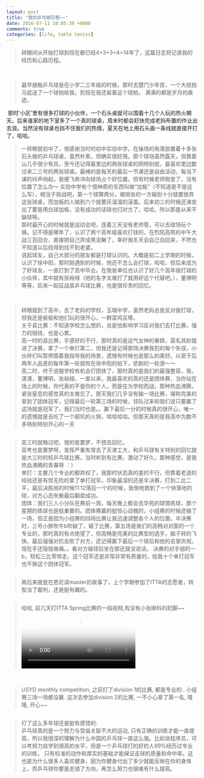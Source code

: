```yaml
---
layout: post
title: "我的乒乓球历程~~"
date: 2016-07-11 10:05:39 +0800
comments: true
categories: [life, table teniss]
---
```



> 转眼间从开始打球到现在都已经4+3+3+4=14年了，这篇日志将记录我的经历和心路历程。      

<!--more-->
<br>   

> 最早接触乒乓球是在小学二三年级的时候，那时去楚门少年宫，一个大叔拍马屁送了一个球拍给我，到现在我还留着这个球拍， 满满的都是岁月的痕迹。   
<img style="max-height:400px" class="lazy" data-original="/images/blog/160718_tt/340.JPG">     
那时'小区'里有很多打球的小伙伴，一个石头桌就可以围着十几个人玩的热火朝天。后来谁家的地下室多了一个真的球桌，周末时都会赶快完成老妈布置的作业出去浪。当然没有球桌也挡不住我们的热情，夏天在地上用石头画一条线就直接开打了，哈哈。   
<br>

> 一转眼就初中了，很感谢当时的初中实验中学。在操场的角落放置着十多张石头做的乒乓球桌，虽然朴素，但确实很好用。那个球场虽然露天，但靠着山几乎很少有风，至今还记得最里边的两张球桌的网特别低，最喜欢里边数过来二三号的两张球桌。最棒的是每天的最后一节课还是自由活动，每当下课的铃声响起，我便飞奔冲向球场占个好位置。但有时候老师拖堂了，没有位置了怎么办～ 实验中学有个很神奇的东西叫做“加板”（不知道是不是这么写），相当于挑战吧，第一个球算两分，被挑张的一方输到十分就要放弃这张球桌，而加板的人输到六个就要灰溜溜的滚蛋。后来初三的时候还演变出了要是用白球加板，没有成功的话球也归对方了，哈哈，所以那是从来不缺球呀。   
那时最开心的时候就是运动会吧，连着三天没有老师管，可以去球场玩个够。记不得是哪年了，认识了两个高年级喜欢打球的，在烈阳高照的中午大战三百回合，直接把自己弄成黑泥鳅了，幸好我冬天会自己白回来，不然也不知道以后找得到找不到老婆。    
说起球友，自己大部分的朋友都是打球认识的。大概是初二上学期的时候，认识了徐中阳，那时刚遇到的时候，他还不怎么会打球，哈哈，但后来成为了好球友，一直打到了高中毕业。在我爸单位也认识了好几个高年级打球的小伙伴，其中就有张裕禄（他的名字太难打了就用好这个代替吧。），董博明等等，后来一起征战县乒乓球比赛，也是很珍贵的回忆。      
<br>

> 转眼就到了高中，去了老妈的学校，玉城中学，虽然老妈总是反对我打球，但我还是偷偷和他们玩的很开心，一群菜鸡互啄。     
关于县比赛：不知道学校怎么想的，总是怕影响学习反对我们去打比赛，强力的阻挠，也是心累。     
高一时的县比赛，手感好的不行，那时真的是运气女神的眷顾，莫名其妙就进了决赛，拿了一个单打第二，但我还是记得那场决赛我犯的每个失误，小伙伴们叫暂停围着我指导我的场景，遗憾有时候也是那么的美好。以至于后两年人品差的每年第一轮就败在徐中阳的拍下，悲剧的一轮游～～      
高二时，终于说服学校有机会打团体了，那时真的是我们的最强整容，我，潇潇，董博明，张裕禄。一直以来，我最喜欢的真的还是团体赛，当你站在场上的时候，你代表的不是你的个人，而是在为学校而战，那种热血沸腾，紧张窒息的感觉真的太难忘了。那天我们几乎没有输一场比赛，堪称完美的拿到了团体冠军，记得最后一轮第三场的时候，领队过来和我们说只要赢了这场就是冠军了，我们当时也是。。赢下最后一分的时候真的很开心，唯一的遗憾就是去吃了一个超坑的火锅，哈哈哈哈。但那天真的是我高中为数不多特别特别开心的一天          
<img style="max-height:400px" class="lazy" data-original="/images/blog/160718_tt/highschool.JPG">       
<br>


> 高三时就略过吧，很的是噩梦，不想去回忆。     
高考也是噩梦呀，发挥严重失常去了天津工大，和乒乓球有关特别的回忆就是大三时的校乒乓球比赛，当时听到有比赛，激动了好久，那种感觉，是我热血沸腾的青春呀 ：）     
单打：主要几个专业的都弃权了，我那时状态真的差的不行，但靠着老道的经验还是有惊无险的拿了单打冠军。印象最深的还是半决赛，打到二比二平，最后决胜局的时候11:12落后一个的时候，我倒地救到了一个快落地的球，对方心态失衡最后翻盘成功。     
团体：我们三人小分队在赛前一周，每天晚上都会去华苑的球馆练球，那个星期的练球也是挺重要的。团体赛赢的挺惊心动魄的，小组赛的时候还输了一场，但正是因为小组赛的四场比赛让我迅速调整各个人的位置。半决赛时，三号小胖吹牛b吹破了，输了比赛，第五场是我们的高畅对对面的一个专业的，那时真的有点绝望了，但高畅是完美的比赛型的选手，脑子转的飞快，最后强强对抗击败了对方，还记得赢下最后一个球后和他的击掌庆祝，现在手还隐隐做痛。。看对方输球后坐在那还就没说话。 决赛的对手弱的一b，轻松三比零带走。这个冠军还是非常非常有质量的，给我十个单打冠军也不换这个团体冠军。           
<img style="max-height:400px" class="lazy" data-original="/images/blog/160718_tt/uni.jpg">       
<br>


> 再后来就是在悉尼读master的故事了，上个学期参加了ITTA的志愿者，转型当了裁判，还是挺有趣的。     
<img style="max-height:350px" class="lazy" data-original="/images/blog/160718_tt/sydney.jpg">
<br>

> 哈哈, 前几天打ITTA Spring比赛的一段视频,有没有小张继科的赶脚~~    
<video controls="" name="media" poster="/images/blog/160703_diary/poster.jpg"><source src="/images/blog/160703_diary/final.mp4" type="video/mp4"></video>
<br>

> USYD monthly competition, 之前打了division 1的比赛, 都是专业的.. 小组赛三场一场都没赢. 这次去参加division 2的比赛, 一不小心拿了第一名, 嘻嘻, 开心~~         
<img style="max-height:400px" class="lazy" data-original="/images/blog/160718_tt/firstplace.JPG">       
<br>

> 打了这么多年球还是挺有感悟的:    
乒乓球真的是一个努力与受益关联不大的运动, 只有正确的训练才能一直提高，所以我很深的理解为什么中国的乒乓球一直这么强。比如说程序员，可以考努力自学到很高的水平，但是一个乒乓球打的好的人99%经历过专业的训练， 只有标准的动作和厚实的基础才能保证击球的质量和命中率。这也是为什么很多人喜欢健身，因为你健身付出了多少就能反映在你的身体上，而乒乓球你要是走错了方向，再怎么努力也很难有什么提高。    

